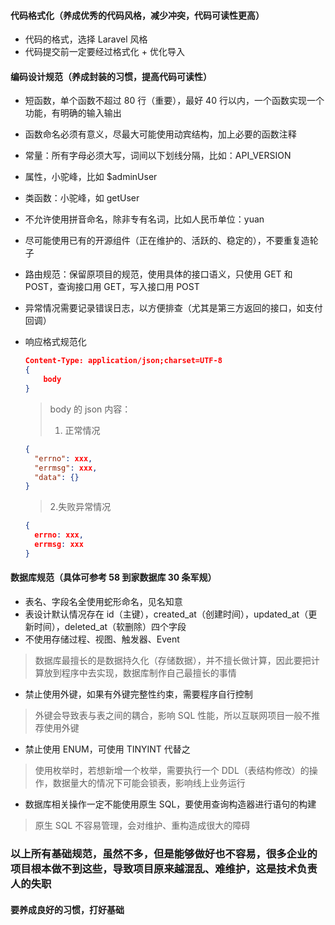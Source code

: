 #### 代码格式化（养成优秀的代码风格，减少冲突，代码可读性更高）
- 代码的格式，选择 Laravel 风格
- 代码提交前一定要经过格式化 + 优化导入

#### 编码设计规范（养成封装的习惯，提高代码可读性）
- 短函数，单个函数不超过 80 行（重要），最好 40 行以内，一个函数实现一个功能，有明确的输入输出
- 函数命名必须有意义，尽最大可能使用动宾结构，加上必要的函数注释
- 常量：所有字母必须大写，词间以下划线分隔，比如：API_VERSION
- 属性，小驼峰，比如 $adminUser
- 类函数：小驼峰，如 getUser
- 不允许使用拼音命名，除非专有名词，比如人民币单位：yuan
- 尽可能使用已有的开源组件（正在维护的、活跃的、稳定的），不要重复造轮子
- 路由规范：保留原项目的规范，使用具体的接口语义，只使用 GET 和 POST，查询接口用 GET，写入接口用 POST
- 异常情况需要记录错误日志，以方便排查（尤其是第三方返回的接口，如支付回调）
- 响应格式规范化
    
    ```json
    Content-Type: application/json;charset=UTF-8
    {
        body
    }
    ```
    
    > body 的 json 内容：
    > 1. 正常情况
    
    ```json
    {
      "errno": xxx,
      "errmsg": xxx,
      "data": {}
    }
    ```
    > 2.失败异常情况
    ```json
    {
      errno: xxx,
      errmsg: xxx
    }
    ```

#### 数据库规范（具体可参考 58 到家数据库 30 条军规）
- 表名、字段名全使用蛇形命名，见名知意
- 表设计默认情况存在 id（主键），created_at（创建时间），updated_at（更新时间），deleted_at（软删除）四个字段
- 不使用存储过程、视图、触发器、Event
> 数据库最擅长的是数据持久化（存储数据），并不擅长做计算，因此要把计算放到程序中去实现，数据库制作自己最擅长的事情
- 禁止使用外键，如果有外键完整性约束，需要程序自行控制
> 外键会导致表与表之间的耦合，影响 SQL 性能，所以互联网项目一般不推荐使用外键
- 禁止使用 ENUM，可使用 TINYINT 代替之
> 使用枚举时，若想新增一个枚举，需要执行一个 DDL（表结构修改）的操作，数据量大的情况下可能会锁表，影响线上业务运行
- 数据库相关操作一定不能使用原生 SQL，要使用查询构造器进行语句的构建
> 原生 SQL 不容易管理，会对维护、重构造成很大的障碍

### 以上所有基础规范，虽然不多，但是能够做好也不容易，很多企业的项目根本做不到这些，导致项目原来越混乱、难维护，这是技术负责人的失职
#### 要养成良好的习惯，打好基础
